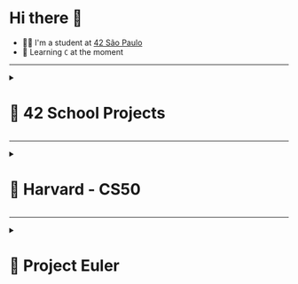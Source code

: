 # Hi there 👋
* 👨‍🎓 I'm a student at [42 São Paulo](https://www.42sp.org.br)
* 🔰 Learning `C` at the moment

---

<details><summary><h1>🚀 42 School Projects</h1></summary>

| Phase | Project | Language | Grade | Start | End | Description | Medal |
| :---: | :--- | :---: | :---: | :---: | :---: | :---: | :---: |
| 1 | [libft](https://github.com/humbertoarndt/libft) | C | 125% | 04/04/2022 | 02/05/2022 | Create a library of basci functions. | [![Libft](https://github.com/humbertoarndt/humbertoarndt/blob/main/42_badges/libftm.png)](https://github.com/humbertoarndt/libft) |
| 1 | [get_next_line](https://github.com/humbertoarndt/get_next_line) | C | 100% | 02/05/2022 | 16/05/2022 | Read a single line from a fd. | [![GNL](https://github.com/humbertoarndt/humbertoarndt/blob/main/42_badges/get_next_linee.png)](https://github.com/humbertoarndt/get_next_line) |
| 1 | [ft_printf](https://github.com/humbertoarndt/ft_printf) | C | 100% | 16/05/2022 | 30/05/2022 | Recreates the printf function. | [![ft_printf](https://github.com/humbertoarndt/humbertoarndt/blob/main/42_badges/ft_printfe.png)](https://github.com/humbertoarndt/ft_printf) |
| 1 | [born2beroot](https://github.com/humbertoarndt/Born2beRoot) | Shell, CLI | 100% | 31/05/2022 | 25/06/2022 | Create a virtual machine. | [![Born2beRoot](https://github.com/humbertoarndt/humbertoarndt/blob/main/42_badges/born2beroote.png)](https://github.com/humbertoarndt/Born2beRoot) |
| 1 | [fdf](https://github.com/humbertoarndt/FdF) | C | 125% | 27/06/2022 | 14/08/2022 | Create a program to represent a landscape as a 3D object as a wireframe. | [![FDF](https://github.com/humbertoarndt/humbertoarndt/blob/main/42_badges/fdfm.png)](https://github.com/humbertoarndt/FdF) |
| 1 | [minitalk](https://github.com/humbertoarndt/minitalk) | C | 115% | 15/08/2022 | 03/09/2022 | Create a small data exchange program using UNIX signals. | [![minitalk](https://github.com/humbertoarndt/humbertoarndt/blob/main/42_badges/minitalkm.png)](https://github.com/humbertoarndt/minitalk) |
| 2 | [push_swap](https://github.com/humbertoarndt/push_swap) | C | 86% | 07/09/2022 | 13/10/2022 | Sort a list o random numbers in the least amount of moves possible. | [![push_swap](https://github.com/humbertoarndt/humbertoarndt/blob/main/42_badges/push_swape.png)](https://github.com/humbertoarndt/push_swap) |
| 2 | [minishell](https://github.com/humbertoarndt/minishell) | C | 101% | 17/10/2022 | 23/01/2023 | In a group, create a miniature shell program. | [![minishell](https://github.com/humbertoarndt/humbertoarndt/blob/main/42_badges/minishellm.png)](https://github.com/humbertoarndt/minishell)
| LABS | [labs-v4](https://github.com/humbertoarndt/labs-v4) | C | Approved | 16/01/2023 | 22/01/2023 | Encode and Decode a file using Huffman Code and shared memory. | No badge |
| 2 | [philosophers](https://github.com/humbertoarndt/philosophers) | C | 100% | 23/01/2023 | 27/01/2023 | Resolve a variation on the famous dining philosophers problem.  | [![philosophers](https://github.com/humbertoarndt/humbertoarndt/blob/main/42_badges/philosopherse.png)](https://github.com/humbertoarndt/philosophers) |
| 2 | [netpractice](https://github.com/humbertoarndt/netpractice) | TCP/IP | 100% | 12/02/2023 | 28/02/2023 | Resolve network errors in a small-scale network training environment. | [![netpractice](https://github.com/humbertoarndt/humbertoarndt/blob/main/42_badges/netpracticee.png)](https://github.com/humbertoarndt/netpractice) |
| 2 | [cub3D](https://github.com/humbertoarndt/cub3D) | C | 101% | 06/03/2023 | 02/04/2023 | Create a 3D game using raycaster. | [![cub3d](https://github.com/humbertoarndt/humbertoarndt/blob/main/42_badges/cub3dm.png)](https://github.com/humbertoarndt/cub3D) |
  
</details>

---

<details><summary><h1>🏫 Harvard - CS50 </h1></summary>

| Week | Project | Language | Grade | Description |
| :---: | :--- | :---: | :---: | :---: |
| 01 | [Hello](https://github.com/humbertoarndt/Harvard_CS50/blob/master/week_1/hello.c) | C | 100% | Create a program that greets an user. |
| 01 | [Mario-less](https://github.com/humbertoarndt/Harvard_CS50/blob/master/week_1/mario_less.c) | C | 100% | Create a left-sided pyramid in C, using `#` for bricks. |
| 01 | [Mario-more](https://github.com/humbertoarndt/Harvard_CS50/blob/master/week_1/mario_more.c) | C | 100% | Create a double-sided pyramid in C, using `#` for bricks. |
| 01 | [Cash](https://github.com/humbertoarndt/Harvard_CS50/blob/master/week_1/cash.c) | C | 100% | Implement a greedy algorithm to calculate coins change. |
| 01 | [Credit](https://github.com/humbertoarndt/Harvard_CS50/blob/master/week_1/credit.c) | C | 100% | Create a program to validate credit cards. |
| 02 | [Readability](https://github.com/humbertoarndt/Harvard_CS50/blob/master/week_2/readability.c) | C | 100% | Create a program to grade a text by the <i>Coleman-Liau index</i> test. |
| 02 | [Caesar](https://github.com/humbertoarndt/Harvard_CS50/blob/master/week_2/caesar.c) | C | 100% | Design and implement a program that encrypts messages using Caesar’s cipher. |
| 02 | [Substitution](https://github.com/humbertoarndt/Harvard_CS50/blob/master/week_2/substitution.c) | C | 100% | Design and implement a program that implements a substitution cipher. |
| 02 | [Scrabble](https://github.com/humbertoarndt/Harvard_CS50/blob/master/week_2/scrabble.c) | C | 100% | Create a program that determines which of two Scrabble words is worth more. |
| 03 | [Plurality](https://github.com/humbertoarndt/Harvard_CS50/blob/master/week_3/plurality.c) | C | 100% | Create a program that runs a plurality election. |
| 03 | [Runoff](https://github.com/humbertoarndt/Harvard_CS50/blob/master/week_3/runoff.c) | C | 100% | Create a program that runs a runoff election. |
| 03 | [Tideman](https://github.com/humbertoarndt/Harvard_CS50/blob/master/week_3/tideman.c) | C | 72% | Create a program that runs a ranked preference election. |
| 03 | [Sort](https://github.com/humbertoarndt/Harvard_CS50/blob/master/week_3/sort.txt) | C | 100% | Identify the sorting methods. |
| 04 | [Filter-less](https://github.com/humbertoarndt/Harvard_CS50/blob/master/week_4/filter-less) | C | 100% | Implement a program that applies filters to BMPs. |
| 04 | [Filter-more](https://github.com/humbertoarndt/Harvard_CS50/blob/master/week_4/filter-more) | C | 100% | Implement a program that applies filters to BMPs. |
| 04 | [Recover](https://github.com/humbertoarndt/Harvard_CS50/blob/master/week_4/recover) | C | 100% | Implement a program that recovers JPEGs from a forensic image. |
  
</details>

---

<details><summary><h1>🧮 Project Euler</h1></summary>
  
| ID | Problem | Language | Solved |
| :---: | :--- | :---: | :---: |
| #001 | [Multiples of 3 or 5](https://github.com/humbertoarndt/project-euler/blob/main/p001.c) | C | 01 Apr 22 (16:44.04) |
| #002 | [Even Fibonacci numbers](https://github.com/humbertoarndt/project-euler/blob/main/p002.c) | C | 06 Dec 22 (19:09.48) |
| #003 | [Largest prime factor](https://github.com/humbertoarndt/project-euler/blob/main/p003.c) | C | 06 Dec 22 (19:52.24) |
| #004 | [Largest palindrome product](https://github.com/humbertoarndt/project-euler/blob/main/p004.c) | C | 12 Dec 22 (20:08.40) |
| #005 | [Smallest multiple](https://github.com/humbertoarndt/project-euler/blob/main/p005.c) | C | 12 Dec 22 (20:32.20) |
| #006 | [Sum square difference](https://github.com/humbertoarndt/project-euler/blob/main/p006.c) | C | 12 Dec 22 (21:33.53) |
| #007 | [10001st prime](https://github.com/humbertoarndt/project-euler/blob/main/p007.c) | C | 13 Dec 22 (17:51.59) |
| #008 | [Largest product in a series](https://github.com/humbertoarndt/project-euler/blob/main/p008.c) | C | 13 Dec 22 (21:10.40) |
| #009 | [Special Pythagorean triplet](https://github.com/humbertoarndt/project-euler/blob/main/p009.c) | C | 14 Dec 22 (16:16.02) |
| #010 | [Summation of primes](https://github.com/humbertoarndt/project-euler/blob/main/p010.c) | C | 15 Dec 22 (15:31.40) |
| #011 | [Largest product in a grid](https://github.com/humbertoarndt/project-euler/blob/main/p011.c) | C | 02 Jan 23 (20:27.58) |
| #012 | [Highly divisible triangular number](https://github.com/humbertoarndt/project-euler/blob/main/p012.c) | C | 06 Jan 23 (15:12.54) |
| #013 | [Large sum](https://github.com/humbertoarndt/project-euler/blob/main/p013.c) | C | 19 Jan 23 (13:08.41) |
| #014 | [Longest Collatz sequence](https://github.com/humbertoarndt/project-euler/blob/main/p014.c) | C | 19 Jan 23 (16:00.26) |
| #015 | [Lattice paths](https://github.com/humbertoarndt/project-euler/blob/main/p015.c) | C | 24 Feb 23 (12:40.46) |
  
</details>
